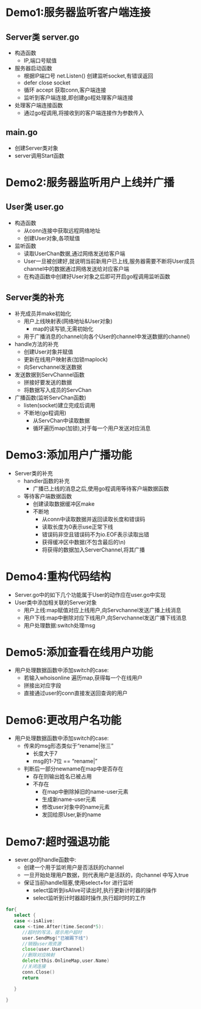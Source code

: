 

# Demo1:服务器监听客户端连接

## Server类 server.go

- 构造函数
  - IP,端口号赋值
- 服务器启动函数
  - 根据IP端口号 net.Listen() 创建监听socket,有错误返回
  - defer close socket
  - 循环 accept 获取conn,客户端连接
  - 监听到客户端连接,即创建go程处理客户端连接
- 处理客户端连接函数
  - 通过go程调用,将接收到的客户端连接作为参数传入

## main.go

- 创建Server类对象
- server调用Start函数

# Demo2:服务器监听用户上线并广播

## User类 user.go

- 构造函数
  - 从conn连接中获取远程网络地址
  - 创建User对象,各项赋值
- 监听函数
  - 读取UserChan数据,通过网络发送给客户端
  - User一旦被创建好,就说明当前新用户已上线,服务器需要不断将User成员channel中的数据通过网络发送给对应客户端
  - 在构造函数中创建好User对象之后即可开启go程调用监听函数

## Server类的补充

- 补充成员并make初始化
  - 用户上线映射表(网络地址&User对象)
    - map的读写锁,无需初始化
  - 用于广播消息的channel(向各个User的channel中发送数据的channel)
- handle方法的补充
  - 创建User对象并赋值
  - 更新在线用户映射表(加锁maplock)
  - 向Servchannel发送数据
- 发送数据到ServChannel函数
  - 拼接好要发送的数据
  - 将数据写入成员的ServChan
- 广播函数(监听ServChan函数)
  - listen(socket)建立完成后调用
  - 不断地(go程调用)
    - 从ServChan中读取数据
    - 循环遍历map(加锁),对于每一个用户发送对应消息

# Demo3:添加用户广播功能

- Server类的补充
  - handler函数的补充
    - 广播已上线的消息之后,使用go程调用等待客户端数据函数
  - 等待客户端数据函数
    - 创建读取数据缓冲区make
    - 不断地
      - 从conn中读取数据并返回读取长度和错误码
      - 读取长度为0表示use正常下线
      - 错误码非空且错误码不为io.EOF表示读取出错
      - 获得缓冲区中数据(不包含最后的\n)
      - 将获得的数据加入ServerChannel,将其广播

# Demo4:重构代码结构

- Server.go中的如下几个功能属于User的动作应在user.go中实现
- User类中添加相关联的Server对象
  - 用户上线:map赋值对应上线用户,向Servchannel发送广播上线消息
  - 用户下线:map中删除对应下线用户,向Servchannel发送广播下线消息
  - 用户处理数据:switch处理msg

# Demo5:添加查看在线用户功能

- 用户处理数据函数中添加switch的case:
  - 若输入whoisonline 遍历map,获得每一个在线用户
  - 拼接出对应字段
  - 直接通过user的conn直接发送回查询的用户

# Demo6:更改用户名功能

- 用户处理数据函数中添加switch的case:
  - 传来的msg形态类似于“rename|张三”
    - 长度大于7
    - msg的1-7位 == “rename|”
  - 判断后一部分newname在map中是否存在
    - 存在则输出姓名已被占用
    - 不存在
      - 在map中删除掉旧的name-user元素
      - 生成新name-user元素
      - 修改user对象中的name元素
      - 发回给原User,新的name

# Demo7:超时强退功能

- sever.go的handle函数中:
  - 创建一个用于监听用户是否活跃的channel
  - 一旦开始处理用户数据，则代表用户是活跃的，向channel 中写入true
  - 保证当前handle阻塞,使用select+for 进行监听
    - select监听到isAlive可读出时,执行更新计时器的操作
    - select监听到计时器超时操作,执行超时时的工作

```Go
for{
   select {
   case <-isAlive:
   case <-time.After(time.Second*5):
      //超时的写法，提示用户超时
      user.SendMsg("已被踢下线")
      //销毁user用资源
      close(user.UserChannel)
      //删除对应映射
      delete(this.OnlineMap,user.Name)
      //关闭连接
      conn.Close()
      return

   }

}
```